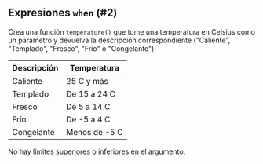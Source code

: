 ## Expresiones `when` (#2)

Crea una función `temperature()` que tome una temperatura en Celsius como un
parámetro y devuelva la descripción correspondiente ("Caliente", "Templado", "Fresco",
"Frío" o "Congelante"):

| Descripción     | Temperatura      |
|-----------------|------------------|
| Caliente        | 25 C y más       |
| Templado        | De 15 a 24 C     |
| Fresco          | De 5 a 14 C      |
| Frío            | De -5 a 4 C      |
| Congelante      | Menos de -5 C    |

No hay límites superiores o inferiores en el argumento.